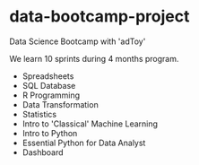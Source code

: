 # data-bootcamp-project

Data Science Bootcamp with 'adToy'

We learn 10 sprints during 4 months program.

- Spreadsheets
- SQL Database
- R Programming
- Data Transformation
- Statistics
- Intro to 'Classical' Machine Learning
- Intro to Python
- Essential Python for Data Analyst
- Dashboard

